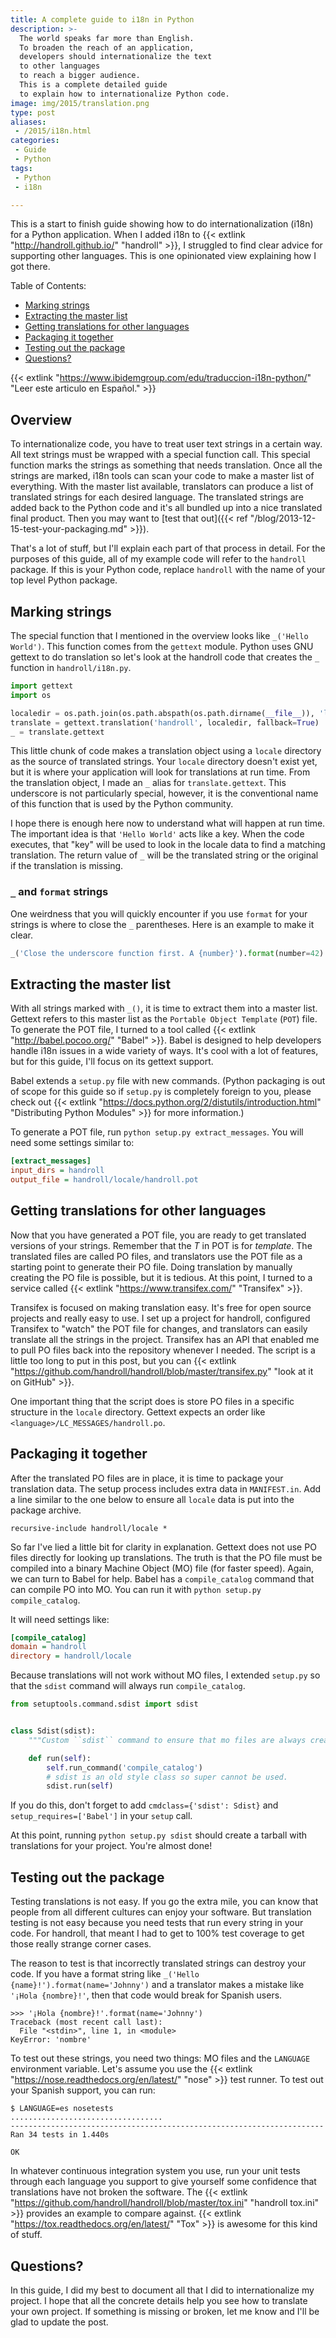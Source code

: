 ```yaml
---
title: A complete guide to i18n in Python
description: >-
  The world speaks far more than English.
  To broaden the reach of an application,
  developers should internationalize the text
  to other languages
  to reach a bigger audience.
  This is a complete detailed guide
  to explain how to internationalize Python code.
image: img/2015/translation.png
type: post
aliases:
 - /2015/i18n.html
categories:
 - Guide
 - Python
tags:
 - Python
 - i18n

---
```

This is a start to finish guide showing how to do internationalization (i18n)
for a Python application. When I added i18n to {{< extlink "http://handroll.github.io/" "handroll" >}},
I struggled to
find clear advice for supporting other languages. This is one opinionated
view explaining how I got there.

Table of Contents:

* [Marking strings](#marking)
* [Extracting the master list](#extracting)
* [Getting translations for other languages](#pot2po)
* [Packaging it together](#packaging)
* [Testing out the package](#testing)
* [Questions?](#questions)


{{< extlink "https://www.ibidemgroup.com/edu/traduccion-i18n-python/" "Leer este articulo en Español." >}}

## Overview

To internationalize code, you have to treat user text strings in a certain
way. All text strings must be wrapped with a special function call. This
special function marks the strings as something that needs translation.
Once all the strings are marked, i18n tools can scan your code to make
a master list of everything. With the master list available, translators
can produce a list of translated strings for each desired language. The
translated strings are added back to the Python code and it's all
bundled up into a nice translated final product. Then you may want
to [test that out]({{< ref "/blog/2013-12-15-test-your-packaging.md" >}}).

That's a lot of stuff, but I'll explain each part of that process in detail.
For the purposes of this guide, all of my example code will refer to the
`handroll` package. If this is your Python code, replace `handroll` with
the name of your top level Python package.

<a id='marking'></a>
## Marking strings

The special function that I mentioned in the overview looks like
`_('Hello World')`. This function comes from the `gettext` module.
Python uses GNU gettext to do translation so let's look at the handroll
code that creates the `_` function in `handroll/i18n.py`.

```python
import gettext
import os

localedir = os.path.join(os.path.abspath(os.path.dirname(__file__)), 'locale')
translate = gettext.translation('handroll', localedir, fallback=True)
_ = translate.gettext
```

This little chunk of code makes a translation object using a `locale`
directory as the source of translated strings. Your `locale` directory
doesn't exist yet, but it is where your application will look for
translations at run time. From the translation object, I made an `_`
alias for `translate.gettext`. This underscore is not particularly
special, however, it is the conventional name of this function that is
used by the Python community.

I hope there is enough here now to understand what will happen at run
time. The important idea is that `'Hello World'` acts like a key.
When the code executes, that "key" will be used to look in the locale
data to find a matching translation. The return value of `_` will
be the translated string or the original if the translation is
missing.

### `_` and `format` strings

One weirdness that you will quickly encounter if you use `format`
for your strings is where to close the `_` parentheses. Here is an
example to make it clear.

```python
_('Close the underscore function first. A {number}').format(number=42)
```

<a id='extracting'></a>
## Extracting the master list

With all strings marked with `_()`, it is time to extract them into
a master list. Gettext refers to this master list as the `Portable
Object Template` (`POT`) file. To generate the POT file, I turned
to a tool called {{< extlink "http://babel.pocoo.org/" "Babel" >}}. Babel is designed to help
developers handle i18n issues in a wide variety of ways. It's cool
with a lot of features, but for this guide, I'll focus on its
gettext support.

Babel extends a `setup.py` file with new commands. (Python packaging
is out of scope for this guide so if `setup.py` is completely foreign
to you, please check out {{< extlink "https://docs.python.org/2/distutils/introduction.html" "Distributing Python Modules" >}}
for more information.)

To generate a POT file, run `python setup.py extract_messages`. You
will need some settings similar to:

```ini
[extract_messages]
input_dirs = handroll
output_file = handroll/locale/handroll.pot
```

<a id='pot2po'></a>
## Getting translations for other languages

Now that you have generated a POT file, you are ready to get translated
versions of your strings. Remember that the *T* in POT is for *template*.
The translated files are called PO files, and translators use the POT file
as a starting point to generate their PO file. Doing translation by
manually creating the PO file is possible, but it is tedious.
At this point, I turned to a service called {{< extlink "https://www.transifex.com/" "Transifex" >}}.

Transifex is focused on making translation easy. It's free for
open source projects and really easy to use. I set up a project
for handroll, configured Transifex to "watch" the POT file for
changes, and translators can easily translate all the strings in
the project. Transifex has an API that enabled me to pull PO files
back into the repository whenever I needed. The script is a little
too long to put in this post, but you can {{< extlink "https://github.com/handroll/handroll/blob/master/transifex.py" "look at it on GitHub" >}}.

One important thing that the script does is store PO files in a
specific structure in the `locale` directory. Gettext expects an
order like `<language>/LC_MESSAGES/handroll.po`.

<a id='packaging'></a>
## Packaging it together

After the translated PO files are in place, it is time to package
your translation data. The setup process includes extra data in
`MANIFEST.in`. Add a line similar to the one below to ensure all
`locale` data is put into the package archive.

`recursive-include handroll/locale *`

So far I've lied a little bit for clarity in explanation. Gettext
does not use PO files directly for looking up translations. The
truth is that the PO file must be compiled into a binary Machine
Object (MO) file (for faster speed). Again, we can turn to Babel
for help. Babel has a `compile_catalog` command that can compile
PO into MO. You can run it with `python setup.py compile_catalog`.

It will need settings like:

```ini
[compile_catalog]
domain = handroll
directory = handroll/locale
```

Because translations will not work without MO files, I extended
`setup.py` so that the `sdist` command will always run
`compile_catalog`.

```python
from setuptools.command.sdist import sdist


class Sdist(sdist):
    """Custom ``sdist`` command to ensure that mo files are always created."""

    def run(self):
        self.run_command('compile_catalog')
        # sdist is an old style class so super cannot be used.
        sdist.run(self)
```

If you do this, don't forget to add `cmdclass={'sdist': Sdist}` and
`setup_requires=['Babel']` in your `setup` call.

At this point, running `python setup.py sdist` should create a
tarball with translations for your project. You're almost done!

<a id='testing'></a>
## Testing out the package

Testing translations is not easy. If you go the extra mile, you can
know that people from all different cultures can enjoy your software.
But translation testing is not easy because you need tests that run
every string in your code. For handroll, that meant I had to get to
100% test coverage to get those really strange corner cases.

The reason to test is that incorrectly translated strings can destroy
your code. If you have a format string like
`_('Hello {name}!').format(name='Johnny')` and a translator makes a
mistake like `'¡Hola {nombre}!'`, then that code would break for Spanish
users.

```pycon
>>> '¡Hola {nombre}!'.format(name='Johnny')
Traceback (most recent call last):
  File "<stdin>", line 1, in <module>
KeyError: 'nombre'
```

To test out these strings, you need two things: MO files and the
`LANGUAGE` environment variable. Let's assume you use the
{{< extlink "https://nose.readthedocs.org/en/latest/" "nose" >}} test runner.
To test out your Spanish support, you can run:

```console
$ LANGUAGE=es nosetests
..................................
----------------------------------------------------------------------
Ran 34 tests in 1.440s

OK
```

In whatever continuous integration system you use, run your unit
tests through each language you support to give yourself some
confidence that translations have not broken the software. The
{{< extlink "https://github.com/handroll/handroll/blob/master/tox.ini" "handroll tox.ini" >}} provides an example to compare against.
{{< extlink "https://tox.readthedocs.org/en/latest/" "Tox" >}} is awesome for this kind of stuff.

<a id='questions'></a>
## Questions?

In this guide, I did my best to document all that I did to
internationalize my project. I hope that all the concrete details
help you see how to translate your own project. If something is
missing or broken, let me know and I'll be glad to update the post.
